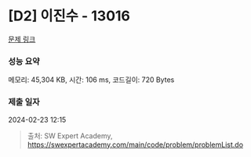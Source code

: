 # [D2] 이진수 - 13016 

[문제 링크](https://swexpertacademy.com/main/code/problem/problemDetail.do?contestProbId=AXwz50maAI4DFASZ) 

### 성능 요약

메모리: 45,304 KB, 시간: 106 ms, 코드길이: 720 Bytes

### 제출 일자

2024-02-23 12:15



> 출처: SW Expert Academy, https://swexpertacademy.com/main/code/problem/problemList.do